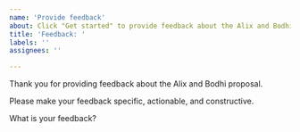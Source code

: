 ```yaml
---
name: 'Provide feedback'
about: Click "Get started" to provide feedback about the Alix and Bodhi proposal
title: 'Feedback: '
labels: ''
assignees: ''

---
```


Thank you for providing feedback about the Alix and Bodhi proposal.

Please make your feedback specific, actionable, and constructive.

What is your feedback?

